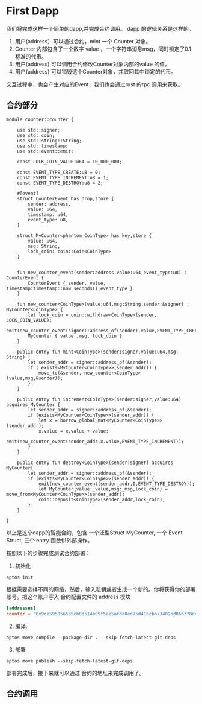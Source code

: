 # First Dapp

我们将完成这样一个简单的dapp,并完成合约调用。
dapp 的逻辑关系是这样的。

1. 用户(address）可以通过合约，mint 一个 Counter 对象。
2. Counter 内部包含了一个数字 value ，一个字符串消息msg，同时锁定了0.1标准的代币。
3. 用户(address) 可以调用合约修改Counter对象内部的value 的值。
4. 用户(address) 可以销毁这个Counter对象，并取回其中锁定的代币。

交互过程中，也会产生对应的Event，我们也会通过rust 的rpc 调用来获取。

## 合约部分

```move
module counter::counter {

    use std::signer;
    use std::coin;
    use std::string::String;
    use std::timestamp;
    use std::event::emit;

    const LOCK_COIN_VALUE:u64 = 10_000_000;

    const EVENT_TYPE_CREATE:u8 = 0;
    const EVENT_TYPE_INCREMENT:u8 = 1;
    const EVENT_TYPE_DESTROY:u8 = 2;

    #[event]
    struct CounterEvent has drop,store {
        sender: address,
        value: u64,
        timestamp: u64,
        event_type: u8,
    }

    struct MyCounter<phantom CoinType> has key,store {
        value: u64,
        msg: String,
        lock_coin: coin::Coin<CoinType>
    }


    fun new_counter_event(sender:address,value:u64,event_type:u8) : CounterEvent {
        CounterEvent { sender, value, timestamp:timestamp::now_seconds(),event_type }
    }
    
    fun new_counter<CoinType>(value:u64,msg:String,sender:&signer) : MyCounter<CoinType> {
        let lock_coin = coin::withdraw<CoinType>(sender, LOCK_COIN_VALUE);
        emit(new_counter_event(signer::address_of(sender),value,EVENT_TYPE_CREATE));
        MyCounter { value ,msg, lock_coin }
    }

    public entry fun mint<CoinType>(sender:signer,value:u64,msg: String) {
        let sender_addr = signer::address_of(&sender);
        if (!exists<MyCounter<CoinType>>(sender_addr)) {
            move_to(&sender, new_counter<CoinType>(value,msg,&sender));
        }
    }

    public entry fun increment<CoinType>(sender:signer,value:u64) acquires MyCounter {
        let sender_addr = signer::address_of(&sender);
        if (exists<MyCounter<CoinType>>(sender_addr)) {
            let x = borrow_global_mut<MyCounter<CoinType>>(sender_addr);
            x.value = x.value + value;
            emit(new_counter_event(sender_addr,x.value,EVENT_TYPE_INCREMENT));
        }
    }

    public entry fun destroy<CoinType>(sender:signer) acquires MyCounter{
        let sender_addr = signer::address_of(&sender);
        if (exists<MyCounter<CoinType>>(sender_addr)) {
            emit(new_counter_event(sender_addr,0,EVENT_TYPE_DESTROY));
            let MyCounter{value:_value,msg:_msg,lock_coin} = move_from<MyCounter<CoinType>>(sender_addr);
            coin::deposit<CoinType>(sender_addr,lock_coin);
        }
    }

}
```

以上是这个dapp的智能合约，包含 一个泛型Struct MyCounter, 一个 Event Struct, 三个 entry 函数供外部操作。

按照以下的步骤完成测试合约部署：

1. 初始化

```shell
aptos init 
```

根据需要选择不同的网络，然后，输入私钥或者生成一个新的。你将获得你的部署账号。把这个账户写入 合约配置文件的 address 模块

```toml
[addresses]
counter = "0x9ce5950565b5cb8d514b09f5ae5afdd0ed75d41bcbb73409bd066378dcd4b7f3"
```

2. 编译:

```shell
aptos move compile --package-dir . --skip-fetch-latest-git-deps 
```

3. 部署

```shell
aptos move publish --skip-fetch-latest-git-deps
```

部署完成后，接下来就可以通过 合约的地址来完成调用了。

## 合约调用

